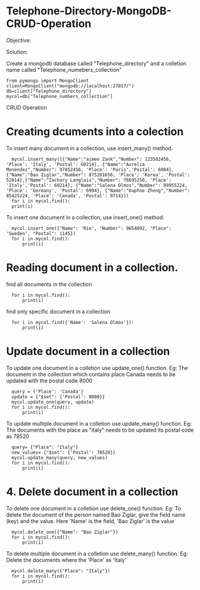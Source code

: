 # Telephone-Directory-MongoDB-CRUD-Operation
Objective:



Solution:

Create a mongodb database called "Telephone_directory" and a colletion name called "Telephone_numebers_collection"

    from pymongo import MongoClient
    client=MongoClient("mongodb://localhost:27017/")
    db=client["Telephone_directory"]
    mycol=db["Telephone_numbers_collection"]

CRUD Operation
# Creating dcuments into a colection
To insert many document in a collection, use insert_many() method.

      mycol.insert_many([{"Name":"aimee Zank","Number": 123582456, 'Place': 'Italy', 'Postal': 60214}, {"Name":"Aurelia Menendez","Number": 97852456, 'Place': 'Paris','Postal': 6084}, {"Name":"Bao Ziglar","Number": 875201656, 'Place': 'Korea', 'Postal': 52014},{"Name":"Zachary Langlais","Number": 76695256, 'Place': 'Italy','Postal': 60214}, {"Name":"Salena Olmos","Number": 99955224, 'Place': 'Germany', 'Postal': 6994}, {"Name":"Daphne Zheng","Number": 85425224, 'Place': 'Canada', 'Postal': 9714}]) 
      for i in mycol.find():
      print(i)

To insert one document in a collection, use insert_one() method.
      
      mycol.insert_one({"Name": 'Rio', "Number": 9654892, "Place": 'Sweden', "Postal": 1145})
      for i in mycol.find():
          print(i)

# Reading document in a collection.

find all documents in the collection
      
      for i in mycol.find():
          print(i)
          
find only specific document in a collection
      
      for i in mycol.find({'Name': 'Salena Olmos'}):
          print(i)
          
# Update document in a collection

To update one document in a colletion use update_one() function.
Eg: The document in the collection which contains place Canada needs to be updated with the postal code 8000

      query = {'Place': 'Canada'}
      update = {"$set": {'Postal': 8000}}
      mycol.update_one(query, update)
      for i in mycol.find():
          print(i)
          
To update multiple document in a colletion use update_many() function.
Eg: The documents with the place as "italy" needs to be updated its postal code as 78520

      query= {"Place": "Italy"}
      new_values= {"$set": {'Postal': 78520}}
      mycol.update_many(query, new_values)
      for i in mycol.find():
          print(i) 
          
# 4. Delete document in a collection

To delete one document in a colletion use delete_one() function.
Eg: To delete the document of the person named Bao Ziglar, give the field name (key) and the value. Here 'Name' is the field, 'Bao Ziglar' is the value 

      mycol.delete_one({"Name": "Bao Ziglar"})
      for i in mycol.find():
          print(i)
          
To delete multiple document in a colletion use delete_many() function.
Eg: Delete the documents where the 'Place' as 'Italy'

      mycol.delete_many({"Place": "Italy"})
      for i in mycol.find():
          print(i)
